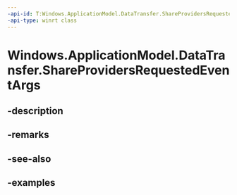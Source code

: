 ```yaml
---
-api-id: T:Windows.ApplicationModel.DataTransfer.ShareProvidersRequestedEventArgs
-api-type: winrt class
---
```


<!-- Class syntax.
public class ShareProvidersRequestedEventArgs 
-->

# Windows.ApplicationModel.DataTransfer.ShareProvidersRequestedEventArgs

## -description

## -remarks

## -see-also

## -examples

